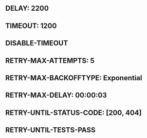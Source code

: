 ## DELAY: 2200
## TIMEOUT: 1200
## DISABLE-TIMEOUT
## RETRY-MAX-ATTEMPTS: 5
## RETRY-MAX-BACKOFFTYPE: Exponential
## RETRY-MAX-DELAY: 00:00:03
## RETRY-UNTIL-STATUS-CODE: [200, 404]
## RETRY-UNTIL-TESTS-PASS